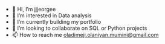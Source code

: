 - 👋 Hi, I’m jjjeorgee
- 👀 I’m interested in Data analysis 
- 🌱 I’m currently building my portfolio 
- 💞️ I’m looking to collaborate on SQL or Python projects 
- 📫 How to reach me oladimeji.olaniyan.mumini@gmail.com 

<!---
jjjeorgee/jjjeorgee is a ✨ special ✨ repository because its `README.md` (this file) appears on your GitHub profile.
You can click the Preview link to take a look at your changes.
--->
